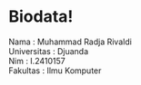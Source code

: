 # Biodata!
Nama        : Muhammad Radja Rivaldi <br/>
Universitas : Djuanda <br/>
Nim         : I.2410157 <br/>
Fakultas    : Ilmu Komputer <br/>

